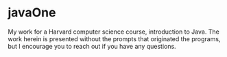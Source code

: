 # javaOne
My work for a Harvard computer science course, introduction to Java. The work herein is presented without the prompts that originated the programs, but I encourage you to reach out if you have any questions. 
